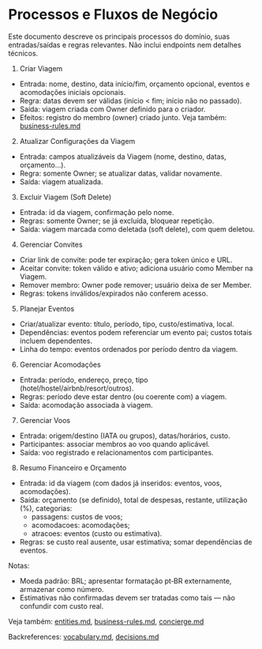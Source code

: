 # Processos e Fluxos de Negócio

Este documento descreve os principais processos do domínio, suas entradas/saídas e regras relevantes. Não inclui endpoints nem detalhes técnicos.

1) Criar Viagem
- Entrada: nome, destino, data início/fim, orçamento opcional, eventos e acomodações iniciais opcionais.
- Regra: datas devem ser válidas (início < fim; início não no passado).
- Saída: viagem criada com Owner definido para o criador.
- Efeitos: registro do membro (owner) criado junto.
Veja também: [business-rules.md](./business-rules.md)

2) Atualizar Configurações da Viagem
- Entrada: campos atualizáveis da Viagem (nome, destino, datas, orçamento…).
- Regra: somente Owner; se atualizar datas, validar novamente.
- Saída: viagem atualizada.

3) Excluir Viagem (Soft Delete)
- Entrada: id da viagem, confirmação pelo nome.
- Regras: somente Owner; se já excluída, bloquear repetição.
- Saída: viagem marcada como deletada (soft delete), com quem deletou.

4) Gerenciar Convites
- Criar link de convite: pode ter expiração; gera token único e URL.
- Aceitar convite: token válido e ativo; adiciona usuário como Member na Viagem.
- Remover membro: Owner pode remover; usuário deixa de ser Member.
- Regras: tokens inválidos/expirados não conferem acesso.

5) Planejar Eventos
- Criar/atualizar evento: título, período, tipo, custo/estimativa, local.
- Dependências: eventos podem referenciar um evento pai; custos totais incluem dependentes.
- Linha do tempo: eventos ordenados por período dentro da viagem.

6) Gerenciar Acomodações
- Entrada: período, endereço, preço, tipo (hotel/hostel/airbnb/resort/outros).
- Regras: período deve estar dentro (ou coerente com) a viagem.
- Saída: acomodação associada à viagem.

7) Gerenciar Voos
- Entrada: origem/destino (IATA ou grupos), datas/horários, custo.
- Participantes: associar membros ao voo quando aplicável.
- Saída: voo registrado e relacionamentos com participantes.

8) Resumo Financeiro e Orçamento
- Entrada: id da viagem (com dados já inseridos: eventos, voos, acomodações).
- Saída: orçamento (se definido), total de despesas, restante, utilização (%), categorias:
  - passagens: custos de voos;
  - acomodacoes: acomodações;
  - atracoes: eventos (custo ou estimativa).
- Regras: se custo real ausente, usar estimativa; somar dependências de eventos.

Notas:
- Moeda padrão: BRL; apresentar formatação pt‑BR externamente, armazenar como número.
- Estimativas não confirmadas devem ser tratadas como tais — não confundir com custo real.

Veja também: [entities.md](./entities.md), [business-rules.md](./business-rules.md), [concierge.md](./concierge.md)

Backreferences: [vocabulary.md](./vocabulary.md), [decisions.md](./decisions.md)